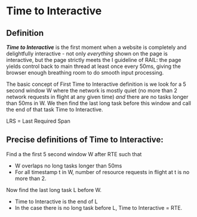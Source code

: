 # **Time to Interactive**

## **Definition**

**_Time to Interactive_** is the first moment when a website is completely and delightfully interactive \- not only _everything_ shown on the page is interactive, but the page strictly meets the I guideline of RAIL: the page yields control back to main thread at least once every 50ms, giving the browser enough breathing room to do smooth input processing.

The basic concept of First Time to Interactive definition is we look for a 5 second window W where the network is mostly quiet (no more than 2 network requests in flight at any given time) _and_ there are no tasks longer than 50ms in W. We then find the last long task before this window and call the end of that task Time to Interactive.

LRS \= Last Required Span

## **Precise definitions of Time to Interactive:**

Find a the first 5 second window W after RTE such that

- W overlaps no long tasks longer than 50ms
- For all timestamp t in W, number of resource requests in flight at t is no more than 2\.

Now find the last long task L before W.

- Time to Interactive is the end of L
- In the case there is no long task before L, Time to Interactive \= RTE.
